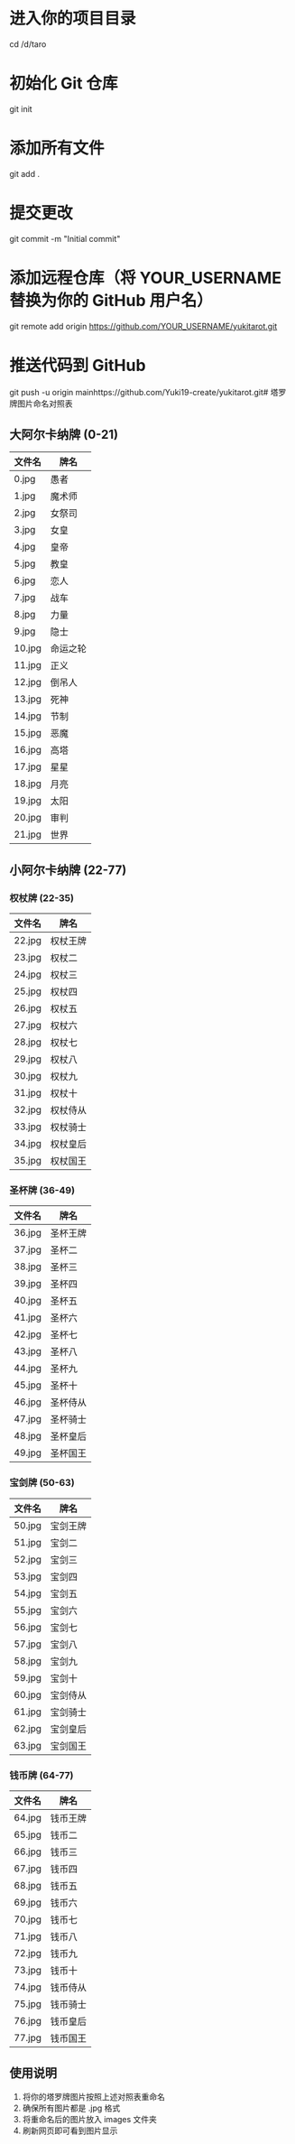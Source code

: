 # 进入你的项目目录
cd /d/taro

# 初始化 Git 仓库
git init

# 添加所有文件
git add .

# 提交更改
git commit -m "Initial commit"

# 添加远程仓库（将 YOUR_USERNAME 替换为你的 GitHub 用户名）
git remote add origin https://github.com/YOUR_USERNAME/yukitarot.git

# 推送代码到 GitHub
git push -u origin mainhttps://github.com/Yuki19-create/yukitarot.git# 塔罗牌图片命名对照表

## 大阿尔卡纳牌 (0-21)
| 文件名 | 牌名 |
|--------|------|
| 0.jpg  | 愚者 |
| 1.jpg  | 魔术师 |
| 2.jpg  | 女祭司 |
| 3.jpg  | 女皇 |
| 4.jpg  | 皇帝 |
| 5.jpg  | 教皇 |
| 6.jpg  | 恋人 |
| 7.jpg  | 战车 |
| 8.jpg  | 力量 |
| 9.jpg  | 隐士 |
| 10.jpg | 命运之轮 |
| 11.jpg | 正义 |
| 12.jpg | 倒吊人 |
| 13.jpg | 死神 |
| 14.jpg | 节制 |
| 15.jpg | 恶魔 |
| 16.jpg | 高塔 |
| 17.jpg | 星星 |
| 18.jpg | 月亮 |
| 19.jpg | 太阳 |
| 20.jpg | 审判 |
| 21.jpg | 世界 |

## 小阿尔卡纳牌 (22-77)

### 权杖牌 (22-35)
| 文件名 | 牌名 |
|--------|------|
| 22.jpg | 权杖王牌 |
| 23.jpg | 权杖二 |
| 24.jpg | 权杖三 |
| 25.jpg | 权杖四 |
| 26.jpg | 权杖五 |
| 27.jpg | 权杖六 |
| 28.jpg | 权杖七 |
| 29.jpg | 权杖八 |
| 30.jpg | 权杖九 |
| 31.jpg | 权杖十 |
| 32.jpg | 权杖侍从 |
| 33.jpg | 权杖骑士 |
| 34.jpg | 权杖皇后 |
| 35.jpg | 权杖国王 |

### 圣杯牌 (36-49)
| 文件名 | 牌名 |
|--------|------|
| 36.jpg | 圣杯王牌 |
| 37.jpg | 圣杯二 |
| 38.jpg | 圣杯三 |
| 39.jpg | 圣杯四 |
| 40.jpg | 圣杯五 |
| 41.jpg | 圣杯六 |
| 42.jpg | 圣杯七 |
| 43.jpg | 圣杯八 |
| 44.jpg | 圣杯九 |
| 45.jpg | 圣杯十 |
| 46.jpg | 圣杯侍从 |
| 47.jpg | 圣杯骑士 |
| 48.jpg | 圣杯皇后 |
| 49.jpg | 圣杯国王 |

### 宝剑牌 (50-63)
| 文件名 | 牌名 |
|--------|------|
| 50.jpg | 宝剑王牌 |
| 51.jpg | 宝剑二 |
| 52.jpg | 宝剑三 |
| 53.jpg | 宝剑四 |
| 54.jpg | 宝剑五 |
| 55.jpg | 宝剑六 |
| 56.jpg | 宝剑七 |
| 57.jpg | 宝剑八 |
| 58.jpg | 宝剑九 |
| 59.jpg | 宝剑十 |
| 60.jpg | 宝剑侍从 |
| 61.jpg | 宝剑骑士 |
| 62.jpg | 宝剑皇后 |
| 63.jpg | 宝剑国王 |

### 钱币牌 (64-77)
| 文件名 | 牌名 |
|--------|------|
| 64.jpg | 钱币王牌 |
| 65.jpg | 钱币二 |
| 66.jpg | 钱币三 |
| 67.jpg | 钱币四 |
| 68.jpg | 钱币五 |
| 69.jpg | 钱币六 |
| 70.jpg | 钱币七 |
| 71.jpg | 钱币八 |
| 72.jpg | 钱币九 |
| 73.jpg | 钱币十 |
| 74.jpg | 钱币侍从 |
| 75.jpg | 钱币骑士 |
| 76.jpg | 钱币皇后 |
| 77.jpg | 钱币国王 |

## 使用说明
1. 将你的塔罗牌图片按照上述对照表重命名
2. 确保所有图片都是 .jpg 格式
3. 将重命名后的图片放入 images 文件夹
4. 刷新网页即可看到图片显示
